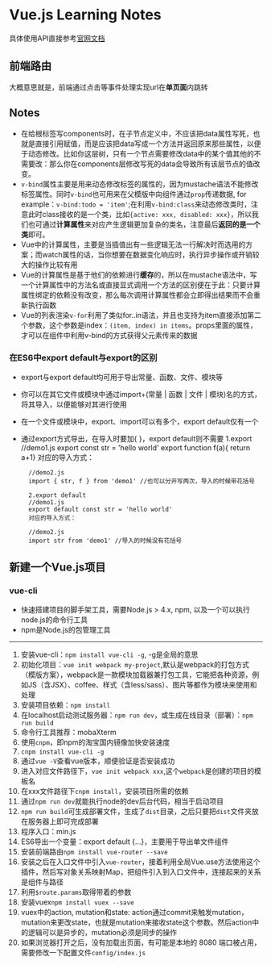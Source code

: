 # Vue.js Learning Notes
具体使用API直接参考[官网文档](http://cn.vuejs.org/v2/guide/)
## 前端路由
大概意思就是，前端通过点击等事件处理实现url在**单页面**内跳转
## Notes
- 在给根标签写components时，在子节点定义中，不应该把data属性写死，也就是直接引用赋值，而是应该把data写成一个方法并返回原来那些属性，以便于动态修改。比如你这层树，只有一个节点需要修改data中的某个值其他的不需要改：那么你在components层修改写死的data会导致所有该层节点的值改变。
- `v-bind`属性主要是用来动态修改标签的属性的，因为mustache语法不能修改标签属性。同时`v-bind`也可用来在父模版中向组件通过`prop`传递数据, for example：`v-bind:todo = 'item'`;在利用`v-bind:class`来动态修改类时，注意此时class接收的是一个类，比如`{active: xxx, disabled: xxx}`，所以我们也可通过**计算属性**来对应产生逻辑更加复杂的类名，注意最后**返回的是一个类**即可。
- Vue中的计算属性，主要是当插值出有一些逻辑无法一行解决时而选用的方案；而watch属性的话，当你想要在数据变化响应时，执行异步操作或开销较大的操作比较有用
- Vue的计算属性是基于他们的依赖进行**缓存**的，所以在mustache语法中，写一个计算属性中的方法名或直接显式调用一个方法的区别便在于此：只要计算属性绑定的依赖没有改变，那么每次调用计算属性都会立即得出结果而不会重新执行函数
- Vue的列表渲染`v-for`利用了类似for..in语法，并且也支持为item直接添加第二个参数，这个参数是index：`(item, index) in items`。props里面的属性，才可以在组件中利用v-bind的方式获得父元素传来的数据
### 在ES6中export default与export的区别
- export与export default均可用于导出常量、函数、文件、模块等
- 你可以在其它文件或模块中通过import+(常量 | 函数 | 文件 | 模块)名的方式，将其导入，以便能够对其进行使用
- 在一个文件或模块中，export、import可以有多个，export default仅有一个
- 通过export方式导出，在导入时要加{ }，export default则不需要
		1.export
		//demo1.js
		export const str = 'hello world'
		export function f(a){ return a+1}
		对应的导入方式：
		
		//demo2.js
		import { str, f } from 'demo1' //也可以分开写两次，导入的时候带花括号
		
		2.export default
		//demo1.js
		export default const str = 'hello world'
		对应的导入方式：
		
		//demo2.js
		import str from 'demo1' //导入的时候没有花括号

## 新建一个Vue.js项目
### vue-cli
- 快速搭建项目的脚手架工具，需要Node.js > 4.x, npm, 以及一个可以执行node.js的命令行工具
- npm是Node.js的包管理工具
***
1. 安装vue-cli：`npm install vue-cli -g`, -g是全局的意思
2. 初始化项目：`vue init webpack my-project`,默认是webpack的打包方式（模版方案），webpack是一款模块加载器兼打包工具，它能把各种资源，例如JS（含JSX）、coffee、样式（含less/sass）、图片等都作为模块来使用和处理
3. 安装项目依赖：`npm install`
4. 在localhost启动测试服务器：`npm run dev`，或生成在线目录（部署）：`npm run build`
5. 命令行工具推荐：mobaXterm
6. 使用`cnpm`，即npm的淘宝国内镜像加快安装速度
7. `cnpm install vue-cli -g`
8. 通过`vue -V`查看vue版本，顺便验证是否安装成功
9. 进入对应文件路径下，`vue init webpack xxx`,这个`webpack`是创建的项目的模板名
10. 在xxx文件路径下`cnpm install`，安装项目所需的依赖
11. 通过`npm run dev`就能执行node的dev后台代码，相当于启动项目
12. `npm run build`可生成部署文件，生成了`dist`目录，之后只要把`dist`文件夹放在服务器上即可完成部署
13. 程序入口：min.js
14. ES6导出一个变量：export default {...}，主要用于导出单文件组件
15. 安装前端路由`npm install vue-router --save`
16. 安装之后在入口文件中引入`vue-router`，接着利用全局Vue.use方法使用这个插件，然后写对象关系映射Map，把组件引入到入口文件中，连接起来的关系是组件与路径
17. 利用`$route.params`取得带着的参数
18. 安装vuex`npm install vuex --save`
19. vuex中的action, mutation和state: action通过commit来触发mutation，mutation来更改state，也就是mutation来接收state这个参数。然后action中的逻辑可以是异步的，mutation必须是同步的操作
20. 如果浏览器打开之后，没有加载出页面，有可能是本地的 8080 端口被占用，需要修改一下配置文件`config/index.js`